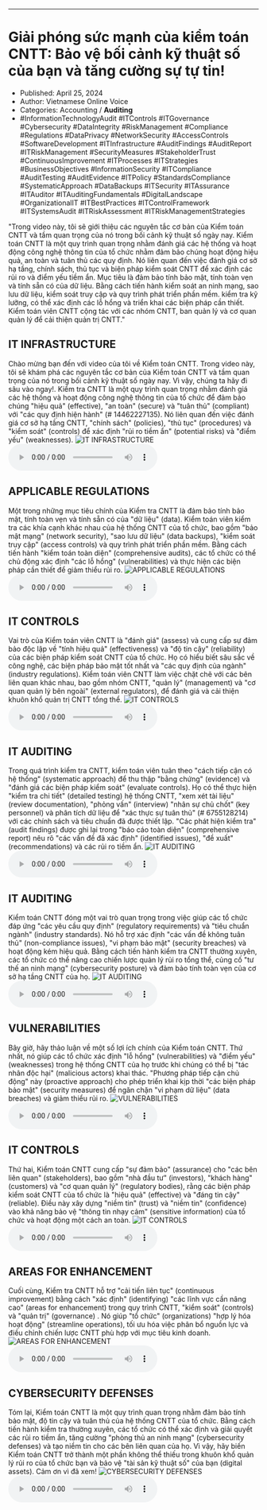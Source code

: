 
---

# Giải phóng sức mạnh của kiểm toán CNTT: Bảo vệ bối cảnh kỹ thuật số của bạn và tăng cường sự tự tin!

- Published: April 25, 2024
- Author: Vietnamese Online Voice
- Categories: Accounting / **Auditing**
- #InformationTechnologyAudit #ITControls #ITGovernance #Cybersecurity #DataIntegrity #RiskManagement #Compliance #Regulations #DataPrivacy #NetworkSecurity #AccessControls #SoftwareDevelopment #ITInfrastructure #AuditFindings #AuditReport #ITRiskManagement #SecurityMeasures #StakeholderTrust #ContinuousImprovement #ITProcesses #ITStrategies #BusinessObjectives #InformationSecurity #ITCompliance #AuditTesting #AuditEvidence #ITPolicy #StandardsCompliance #SystematicApproach #DataBackups #ITSecurity #ITAssurance #ITAuditor #ITAuditingFundamentals #DigitalLandscape #OrganizationalIT #ITBestPractices #ITControlFramework #ITSystemsAudit #ITRiskAssessment #ITRiskManagementStrategies

"Trong video này, tôi sẽ giới thiệu các nguyên tắc cơ bản của Kiểm toán CNTT và tầm quan trọng của nó trong bối cảnh kỹ thuật số ngày nay. Kiểm toán CNTT là một quy trình quan trọng nhằm đánh giá các hệ thống và hoạt động công nghệ thông tin của tổ chức nhằm đảm bảo chúng hoạt động hiệu quả, an toàn và tuân thủ các quy định. Nó liên quan đến việc đánh giá cơ sở hạ tầng, chính sách, thủ tục và biện pháp kiểm soát CNTT để xác định các rủi ro và điểm yếu tiềm ẩn. Mục tiêu là đảm bảo tính bảo mật, tính toàn vẹn và tính sẵn có của dữ liệu. Bằng cách tiến hành kiểm soát an ninh mạng, sao lưu dữ liệu, kiểm soát truy cập và quy trình phát triển phần mềm. kiểm tra kỹ lưỡng, có thể xác định các lỗ hổng và triển khai các biện pháp cần thiết. Kiểm toán viên CNTT cộng tác với các nhóm CNTT, ban quản lý và cơ quan quản lý để cải thiện quản trị CNTT."


## IT INFRASTRUCTURE

Chào mừng bạn đến với video của tôi về Kiểm toán CNTT. Trong video này, tôi sẽ khám phá các nguyên tắc cơ bản của Kiểm toán CNTT và tầm quan trọng của nó trong bối cảnh kỹ thuật số ngày nay. Vì vậy, chúng ta hãy đi sâu vào ngay!. Kiểm tra CNTT là một quy trình quan trọng nhằm đánh giá các hệ thống và hoạt động công nghệ thông tin của tổ chức để đảm bảo chúng "hiệu quả" (effective), "an toàn" (secure) và "tuân thủ" (compliant) với "các quy định hiện hành" (# 14462227135). Nó liên quan đến việc đánh giá cơ sở hạ tầng CNTT, "chính sách" (policies), "thủ tục" (procedures) và "kiểm soát" (controls) để xác định "rủi ro tiềm ẩn" (potential risks) và "điểm yếu" (weaknesses).
![IT INFRASTRUCTURE](https://http-archiver-apis-production-80.schnworks.com/storage/images/transitions/2024-04-24/transition--11987144247-Montserrat-Thin-303F9F.jpg)
<audio controls>
    <source src="https://http-archiver-apis-production-80.schnworks.com/storage/audio/file-6531653729.mp3" type="audio/mpeg">
</audio>



## APPLICABLE REGULATIONS

Một trong những mục tiêu chính của Kiểm tra CNTT là đảm bảo tính bảo mật, tính toàn vẹn và tính sẵn có của "dữ liệu" (data). Kiểm toán viên kiểm tra các khía cạnh khác nhau của hệ thống CNTT của tổ chức, bao gồm "bảo mật mạng" (network security), "sao lưu dữ liệu" (data backups), "kiểm soát truy cập" (access controls) và quy trình phát triển phần mềm. Bằng cách tiến hành "kiểm toán toàn diện" (comprehensive audits), các tổ chức có thể chủ động xác định "các lỗ hổng" (vulnerabilities) và thực hiện các biện pháp cần thiết để giảm thiểu rủi ro.
![APPLICABLE REGULATIONS](https://http-archiver-apis-production-80.schnworks.com/storage/images/transitions/2024-04-24/transition--33434666858-Montserrat-Black-7B1FA2.jpg)
<audio controls>
    <source src="https://http-archiver-apis-production-80.schnworks.com/storage/audio/file-6780609211.mp3" type="audio/mpeg">
</audio>



## IT CONTROLS

Vai trò của Kiểm toán viên CNTT là "đánh giá" (assess) và cung cấp sự đảm bảo độc lập về "tính hiệu quả" (effectiveness) và "độ tin cậy" (reliability) của các biện pháp kiểm soát CNTT của tổ chức. Họ có hiểu biết sâu sắc về công nghệ, các biện pháp bảo mật tốt nhất và "các quy định của ngành" (industry regulations). Kiểm toán viên CNTT làm việc chặt chẽ với các bên liên quan khác nhau, bao gồm nhóm CNTT, "quản lý" (management) và "cơ quan quản lý bên ngoài" (external regulators), để đánh giá và cải thiện khuôn khổ quản trị CNTT tổng thể.
![IT CONTROLS](https://http-archiver-apis-production-80.schnworks.com/storage/images/transitions/2024-04-24/transition-12143980746-Montserrat-Regular-1A237E.jpg)
<audio controls>
    <source src="https://http-archiver-apis-production-80.schnworks.com/storage/audio/file-4908311609.mp3" type="audio/mpeg">
</audio>



## IT AUDITING

Trong quá trình kiểm tra CNTT, kiểm toán viên tuân theo "cách tiếp cận có hệ thống" (systematic approach) để thu thập "bằng chứng" (evidence) và "đánh giá các biện pháp kiểm soát" (evaluate controls). Họ có thể thực hiện "kiểm tra chi tiết" (detailed testing) hệ thống CNTT, "xem xét tài liệu" (review documentation), "phỏng vấn" (interview) "nhân sự chủ chốt" (key personnel) và phân tích dữ liệu để "xác thực sự tuân thủ" (# 6755128214) với các chính sách và tiêu chuẩn đã được thiết lập. "Các phát hiện kiểm tra" (audit findings) được ghi lại trong "báo cáo toàn diện" (comprehensive report) nêu rõ "các vấn đề đã xác định" (identified issues), "đề xuất" (recommendations) và các rủi ro tiềm ẩn.
![IT AUDITING](https://http-archiver-apis-production-80.schnworks.com/storage/images/transitions/2024-04-24/transition--29743408196-Montserrat-Bold-1A237E.jpg)
<audio controls>
    <source src="https://http-archiver-apis-production-80.schnworks.com/storage/audio/file-18082938205.mp3" type="audio/mpeg">
</audio>



## IT AUDITING

Kiểm toán CNTT đóng một vai trò quan trọng trong việc giúp các tổ chức đáp ứng "các yêu cầu quy định" (regulatory requirements) và "tiêu chuẩn ngành" (industry standards). Nó hỗ trợ xác định "các vấn đề không tuân thủ" (non-compliance issues), "vi phạm bảo mật" (security breaches) và hoạt động kém hiệu quả. Bằng cách tiến hành kiểm tra CNTT thường xuyên, các tổ chức có thể nâng cao chiến lược quản lý rủi ro tổng thể, củng cố "tư thế an ninh mạng" (cybersecurity posture) và đảm bảo tính toàn vẹn của cơ sở hạ tầng CNTT của họ.
![IT AUDITING](https://http-archiver-apis-production-80.schnworks.com/storage/images/transitions/2024-04-24/transition--4895075241-Montserrat-Bold-4A148C.jpg)
<audio controls>
    <source src="https://http-archiver-apis-production-80.schnworks.com/storage/audio/file-6325685183.mp3" type="audio/mpeg">
</audio>



## VULNERABILITIES

Bây giờ, hãy thảo luận về một số lợi ích chính của Kiểm toán CNTT. Thứ nhất, nó giúp các tổ chức xác định "lỗ hổng" (vulnerabilities) và "điểm yếu" (weaknesses) trong hệ thống CNTT của họ trước khi chúng có thể bị "tác nhân độc hại" (malicious actors) khai thác. "Phương pháp tiếp cận chủ động" này (proactive approach) cho phép triển khai kịp thời "các biện pháp bảo mật" (security measures) để ngăn chặn "vi phạm dữ liệu" (data breaches) và giảm thiểu rủi ro.
![VULNERABILITIES](https://http-archiver-apis-production-80.schnworks.com/storage/images/transitions/2024-04-24/transition--9711131385-Montserrat-Black-303F9F.jpg)
<audio controls>
    <source src="https://http-archiver-apis-production-80.schnworks.com/storage/audio/file-22550400234.mp3" type="audio/mpeg">
</audio>



## IT CONTROLS

Thứ hai, Kiểm toán CNTT cung cấp "sự đảm bảo" (assurance) cho "các bên liên quan" (stakeholders), bao gồm "nhà đầu tư" (investors), "khách hàng" (customers) và "cơ quan quản lý" (regulatory bodies), rằng các biện pháp kiểm soát CNTT của tổ chức là "hiệu quả" (effective) và "đáng tin cậy" (reliable). Điều này xây dựng "niềm tin" (trust) và "niềm tin" (confidence) vào khả năng bảo vệ "thông tin nhạy cảm" (sensitive information) của tổ chức và hoạt động một cách an toàn.
![IT CONTROLS](https://http-archiver-apis-production-80.schnworks.com/storage/images/transitions/2024-04-24/transition--2882920951-Montserrat-SemiBold-7B1FA2.jpg)
<audio controls>
    <source src="https://http-archiver-apis-production-80.schnworks.com/storage/audio/file-12145169772.mp3" type="audio/mpeg">
</audio>



## AREAS FOR ENHANCEMENT

Cuối cùng, Kiểm tra CNTT hỗ trợ "cải tiến liên tục" (continuous improvement) bằng cách "xác định" (identifying) "các lĩnh vực cần nâng cao" (areas for enhancement) trong quy trình CNTT, "kiểm soát" (controls) và "quản trị" (governance) . Nó giúp "tổ chức" (organizations) "hợp lý hóa hoạt động" (streamline operations), tối ưu hóa việc phân bổ nguồn lực và điều chỉnh chiến lược CNTT phù hợp với mục tiêu kinh doanh.
![AREAS FOR ENHANCEMENT](https://http-archiver-apis-production-80.schnworks.com/storage/images/transitions/2024-04-24/transition-47138440529-Montserrat-Black-9C27B0.jpg)
<audio controls>
    <source src="https://http-archiver-apis-production-80.schnworks.com/storage/audio/file-2612323447.mp3" type="audio/mpeg">
</audio>



## CYBERSECURITY DEFENSES

Tóm lại, Kiểm toán CNTT là một quy trình quan trọng nhằm đảm bảo tính bảo mật, độ tin cậy và tuân thủ của hệ thống CNTT của tổ chức. Bằng cách tiến hành kiểm tra thường xuyên, các tổ chức có thể xác định và giải quyết các rủi ro tiềm ẩn, tăng cường "phòng thủ an ninh mạng" (cybersecurity defenses) và tạo niềm tin cho các bên liên quan của họ. Vì vậy, hãy biến Kiểm toán CNTT trở thành một phần không thể thiếu trong khuôn khổ quản lý rủi ro của tổ chức bạn và bảo vệ "tài sản kỹ thuật số" của bạn (digital assets). Cảm ơn vì đã xem!
![CYBERSECURITY DEFENSES](https://http-archiver-apis-production-80.schnworks.com/storage/images/transitions/2024-04-24/transition--21523987276-Montserrat-Black-004895.jpg)
<audio controls>
    <source src="https://http-archiver-apis-production-80.schnworks.com/storage/audio/file-25609551542.mp3" type="audio/mpeg">
</audio>


